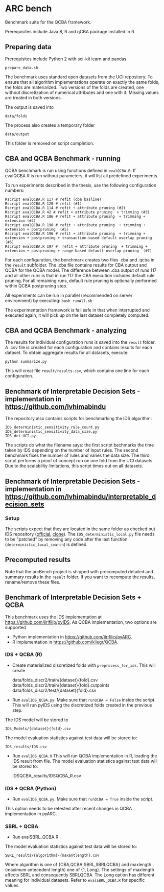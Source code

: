 # ARC bench
Benchmark suite for the QCBA framework. 

Prerequisites include Java 8, R and  qCBA package installed in R.

## Preparing data

Prerequisites include Python 2 with sci-kit learn and pandas.

 ```
 prepare_data.sh
 ```
The benchmark uses standard open datasets from the UCI repository. To ensure that  all algorithm implementations operate on exactly the same folds, the folds are materialized. Two versions of the folds are created, one without discretization of numerical attributes and one with it.  Missing values are treated in both versions.

The output is saved into 
```
data/folds
```

The process also creates a temporary folder
```
data/output
```
This folder is removed on script completion. 

## CBA and QCBA Benchmark - running 
QCBA benchmark is run using functions defined in  `evalQCBA.R`.
If evalQCBA.R is run without parameters, it will list all predefined experiments. 

To run experiments described in the thesis, use the following configuration numbers:

    Rscript evalQCBA.R 117 # refit (cba basline) 
    Rscript evalQCBA.R 120 # refit (#1) 
    Rscript evalQCBA.R 114 # refit + attribute pruning (#2)
    Rscript evalQCBA.R 42 # refit + attribute pruning  + trimming (#3)
    Rscript evalQCBA.R 186 # refit + attribute pruning  + trimming + extension (#4)
    Rscript evalQCBA.R 198 # refit + attribute pruning  + trimming + extension + postpruning  (#5)
    Rscript evalQCBA.R 196 # refit + attribute pruning  + trimming + extension + postpruning + transaction-based default overlap pruning  (#6)
    Rscript evalQCBA.R 197 #  refit + attribute pruning  + trimming + extension + postpruning + range-based default overlap pruning  (#7)

For each configuration, the benchmark creates two files .cba and .qcba in the `result` subfolder. The .cba file contains results for CBA output and QCBA for the QCBA model. The difference between .cba output of runs 117 and all other runs  is that in run 117 the CBA execution includes default rule pruning. For all remaining runs, default rule pruning is optionally performed within QCBA postpruning step.

All experiments can be run in parallel (recommended on server environment) by executing:
`bash runAll.sh`

The experimentation framework is fail safe in that when interrupted and executed again, it will pick up on the last dataset completely computed.

## CBA and QCBA Benchmark - analyzing
The results for individual configuration runs is saved into the `result` folder. A .csv file is created for each configuration and contains results for each dataset. 
To obtain aggregate results for all datasets, execute:

    python summarize.py
   
This will creat file `result/results.csv`, which contains one line for each configuration. 

## Benchmark of Interpretable Decision Sets - implementation in https://github.com/lvhimabindu
The repository also contains scripts for benchmarking the IDS algorithm:

    IDS_deterministic_sensitivity_rule_count.py
    IDS_deterministic_sensitivity_data_size.py
    IDS_det_UCI.py

The scripts do what the filename says: the first script bechmarks the time taken by IDS depending on the number of input rules. The second benchmark fixes the number of rules and varies the data size. The third script performs a proof of concept run on one fold from the UCI datasets. Due to the scalability limitations, this script times out on all datasets. 

## Benchmark of Interpretable Decision Sets - implementation in https://github.com/lvhimabindu/interpretable_decision_sets

### Setup
The scripts expect that they are located in the same folder as checked out IDS repository (<a href="https://github.com/lvhimabindu/interpretable_decision_sets">official</a>, <a href="https://github.com/kliegr/interpretable_decision_sets">clone</a>).
The `IDS_deterministic_local.py` file needs to be "patched" by removing any code after the last function (`deterministic_local_search`) is defined. 


## Precomputed results
Note that the arcBench project is shipped with precomputed detailed and summary results in the `result` folder.  If you want to recompute the results, rename/remove these files.

## Benchmark of Interpretable Decision Sets + QCBA
This benchmark uses the IDS implementation at https://github.com/jirifilip/pyIDS.
As QCBA implementation, two options are supported
* Python implementation in https://github.com/jirifilip/pyARC.
* R implementation in https://github.com/kliegr/QCBA.

### IDS + QCBA (R)
* Create materialized discretized folds with `preprocess_for_ids`. This will create 

   data/folds_discr2/train/{dataset}{fold}.csv
   data/folds_discr2/train/{dataset}{fold}.cutpoints
   data/folds_discr2/test/{dataset}{fold}.csv
 
 * Run `evalIDS_QCBA.py`. Make sure that `runQCBA = False` inside the script. This will run pyIDS using the discretized folds created in the previous step. 
 
 The IDS model will be stored to 
 
    IDS_Models/{dataset}{fold}.csv
   
 The model evaluation statistics against test data will be stored to:
 
    IDS_results/IDS.csv
    
 * Run `evalIDS_QCBA.R`
 This will run QCBA implementation in R, loading the IDS result from file.
 The model evaluation statistics against test data will be stored to:
 
     IDSQCBA_results/IDSQCBA_R.csv
          

### IDS + QCBA (Python)
* Run `evalIDS_QCBA.py`. Make sure that `runQCBA = True` inside the script.

This option needs to be retested after recent changes in QCBA implementation in pyARC.

### SBRL + QCBA
* Run evalSBRL_QCBA.R

The model evaluation statistics against test data will be stored to:

    SBRL_results/{algorithm}-{maxantlength}.csv

Where algorithm is one of {CBA,QCBA,SBRL,SBRLQCBA} and maxlength (maximum antecedent length) one of {1, Long}.
The settings of maxlength affects SBRL and consequently SBRLQCBA.
The Long option has different meaning for individual datasets. Refer to `evalSBRL_QCBA.R` for specific values.